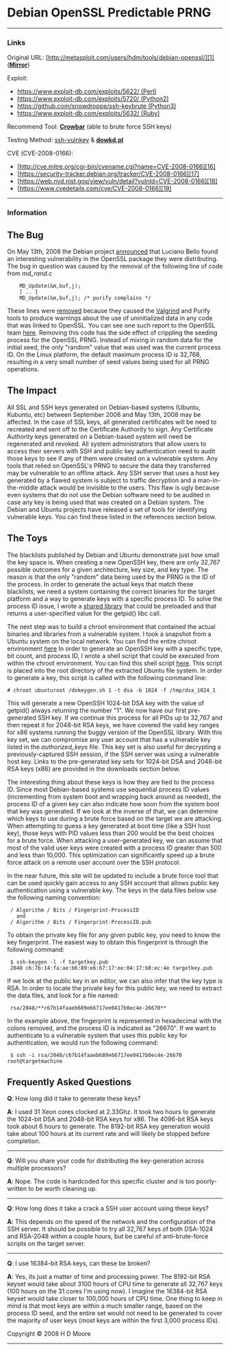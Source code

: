 # Debian OpenSSL Predictable PRNG

- - -

### Links

Original URL: [http://metasploit.com/users/hdm/tools/debian-openssl/][1] (**[Mirror][2]**)

Exploit:

+ [https://www.exploit-db.com/exploits/5622/ (Perl)][3]
+ [https://www.exploit-db.com/exploits/5720/ (Python2)][4]
+ [https://github.com/snowdroppe/ssh-keybrute (Python3)][20]
+ [https://www.exploit-db.com/exploits/5632/ (Ruby)][12]

Recommend Tool: **[Crowbar][13]** (able to brute force SSH keys)

Testing Method: [ssh-vulnkey][14] & **[dowkd.pl][15]**

CVE (CVE-2008-0166):

+ [http://cve.mitre.org/cgi-bin/cvename.cgi?name=CVE-2008-0166][16]
+ [https://security-tracker.debian.org/tracker/CVE-2008-0166][17]
+ [https://web.nvd.nist.gov/view/vuln/detail?vulnId=CVE-2008-0166][18]
+ [https://www.cvedetails.com/cve/CVE-2008-0166][19]

- - -

### Information
## The Bug

On May 13th, 2008 the Debian project [announced][5] that Luciano Bello found an interesting vulnerability in the OpenSSL package they were distributing. The bug in question was caused by the removal of the following line of code from _md_rand.c_


    	MD_Update(&m,buf,j);
    	[ .. ]
    	MD_Update(&m,buf,j); /* purify complains */


These lines were [removed][6] because they caused the [Valgrind][7] and Purify tools to produce warnings about the use of uninitialized data in any code that was linked to OpenSSL. You can see one such report to the OpenSSL team [here][8]. Removing this code has the side effect of crippling the seeding process for the OpenSSL PRNG. Instead of mixing in random data for the initial seed, the only "random" value that was used was the current process ID. On the Linux platform, the default maximum process ID is 32,768, resulting in a very small number of seed values being used for all PRNG operations.


## The Impact

All SSL and SSH keys generated on Debian-based systems (Ubuntu, Kubuntu, etc) between September 2006 and May 13th, 2008 may be affected. In the case of SSL keys, all generated certificates will be need to recreated and sent off to the Certificate Authority to sign. Any Certificate Authority keys generated on a Debian-based system will need be regenerated and revoked. All system administrators that allow users to access their servers with SSH and public key authentication need to audit those keys to see if any of them were created on a vulnerable system. Any tools that relied on OpenSSL's PRNG to secure the data they transferred may be vulnerable to an offline attack. Any SSH server that uses a host key generated by a flawed system is subject to traffic decryption and a man-in-the-middle attack would be invisible to the users. This flaw is ugly because even systems that do not use the Debian software need to be audited in case any key is being used that was created on a Debian system. The Debian and Ubuntu projects have released a set of tools for identifying vulnerable keys. You can find these listed in the references section below.


## The Toys

The blacklists published by Debian and Ubuntu demonstrate just how small the key space is. When creating a new OpenSSH key, there are only 32,767 possible outcomes for a given architecture, key size, and key type. The reason is that the only "random" data being used by the PRNG is the ID of the process. In order to generate the actual keys that match these blacklists, we need a system containing the correct binaries for the target platform and a way to generate keys with a specific process ID. To solve the process ID issue, I wrote a [shared library][9] that could be preloaded and that returns a user-specified value for the getpid() libc call.

The next step was to build a chroot environment that contained the actual binaries and libraries from a vulnerable system. I took a snapshot from a Ubuntu system on the local network. You can find the entire chroot environment [here][10] In order to generate an OpenSSH key with a specific type, bit count, and process ID, I wrote a shell script that could be executed from within the chroot environment. You can find this shell script [here][11]. This script is placed into the root directory of the extracted Ubuntu file system. In order to generate a key, this script is called with the following command line:


    # chroot ubunturoot /dokeygen.sh 1 -t dsa -b 1024 -f /tmp/dsa_1024_1


This will generate a new OpenSSH 1024-bit DSA key with the value of getpid() always returning the number "1". We now have our first pre-generated SSH key. If we continue this process for all PIDs up to 32,767 and then repeat it for 2048-bit RSA keys, we have covered the valid key ranges for x86 systems running the buggy version of the OpenSSL library. With this key set, we can compromise any user account that has a vulnerable key listed in the _authorized_keys_ file. This key set is also useful for decrypting a previously-captured SSH session, if the SSH server was using a vulnerable host key. Links to the pre-generated key sets for 1024-bit DSA and 2048-bit RSA keys (x86) are provided in the downloads section below.

The interesting thing about these keys is how they are tied to the process ID. Since most Debian-based systems use sequential process ID values (incrementing from system boot and wrapping back around as needed), the process ID of a given key can also indicate how soon from the system boot that key was generated. If we look at the inverse of that, we can determine which keys to use during a brute force based on the target we are attacking. When attempting to guess a key generated at boot time (like a SSH host key), those keys with PID values less than 200 would be the best choices for a brute force. When attacking a user-generated key, we can assume that most of the valid user keys were created with a process ID greater than 500 and less than 10,000. This optimization can significantly speed up a brute force attack on a remote user account over the SSH protocol.

In the near future, this site will be updated to include a brute force tool that can be used quickly gain access to any SSH account that allows public key authentication using a vulnerable key. The keys in the data files below use the following naming convention:


     / Algorithm / Bits / Fingerprint-ProcessID
       and
     / Algorithm / Bits / Fingerprint-ProcessID.pub


To obtain the private key file for any given public key, you need to know the key fingerprint. The easiest way to obtain this fingerprint is through the following command:


     $ ssh-keygen -l -f targetkey.pub
     2048 c6:7b:14:fa:ae:b6:89:e6:67:17:ee:04:17:b0:ec:4e targetkey.pub


If we look at the public key in an editor, we can also infer that the key type is RSA. In order to locate the private key for this public key, we need to extract the data files, and look for a file named:


     rsa/2048/**c67b14faaeb689e66717ee0417b0ec4e-26670**


In the example above, the fingerprint is represented in hexadecimal with the colons removed, and the process ID is indicated as "26670". If we want to authenticate to a vulnerable system that uses this public key for authentication, we would run the following command:


     $ ssh -i rsa/2048/c67b14faaeb689e66717ee0417b0ec4e-26670 root@targetmachine





## Frequently Asked Questions

**Q**: How long did it take to generate these keys?

**A**: I used 31 Xeon cores clocked at 2.33Ghz. It took two hours to generate the 1024-bit DSA and 2048-bit RSA keys for x86. The 4096-bit RSA keys took about 6 hours to generate. The 8192-bit RSA key generation would take about 100 hours at its current rate and will likely be stopped before completion.

- - -

**Q**: Will you share your code for distributing the key-generation across multiple processors?

**A**: Nope. The code is hardcoded for this specific cluster and is too poorly-written to be worth cleaning up.

- - -

**Q**: How long does it take a crack a SSH user account using these keys?

**A**: This depends on the speed of the network and the configuration of the SSH server. It should be possible to try all 32,767 keys of both DSA-1024 and RSA-2048 within a couple hours, but be careful of anti-brute-force scripts on the target server.

- - -

**Q**: I use 16384-bit RSA keys, can these be broken?

**A**: Yes, its just a matter of time and processing power. The 8192-bit RSA keyset would take about 3100 hours of CPU time to generate all 32,767 keys (100 hours on the 31 cores I'm using now). I imagine the 16384-bit RSA keyset would take closer to 100,000 hours of CPU time. One thing to keep in mind is that most keys are within a much smaller range, based on the process ID seed, and the entire set would not need to be generated to cover the majority of user keys (most keys are within the first 3,000 process IDs).

Copyright © 2008 H D Moore

- - -



   [1]: http://metasploit.com/users/hdm/tools/debian-openssl/
   [2]: http://web.archive.org/web/20110723091928/http://digitaloffense.net/tools/debian-openssl/
   [3]: https://www.exploit-db.com/exploits/5622/
   [4]: https://www.exploit-db.com/exploits/5720/
   [5]: http://www.debian.org/security/2008/dsa-1571
   [6]: http://svn.debian.org/viewsvn/pkg-openssl/openssl/trunk/rand/md_rand.c?rev=141&view=diff&r1=141&r2=140&p1=openssl/trunk/rand/md_rand.c&p2=/openssl/trunk/rand/md_rand.c
   [7]: http://valgrind.org/
   [8]: http://rt.openssl.org/Ticket/Display.html?id=521&user=guest&pass=guest
   [9]: http://web.archive.org/web/20110723091928/http%3A/metasploit.com/users/hdm/tools/getpid-preload.tar.gz
   [10]: http://web.archive.org/web/20110723091928/http%3A/metasploit.com/users/hdm/tools/debian-openssl/ubunturoot.tar.bz2
   [11]: http://web.archive.org/web/20110723091928/http%3A/metasploit.com/users/hdm/tools/debian-openssl/dokeygen.sh
   [12]: https://www.exploit-db.com/exploits/5632/
   [13]: https://github.com/galkan/crowbar
   [14]: https://wiki.debian.org/SSLkeys#Testing_keys_using_ssh-vulnkey
   [15]: https://wiki.debian.org/SSLkeys#Testing_keys_using_dowkd.pl
   [16]: http://cve.mitre.org/cgi-bin/cvename.cgi?name=CVE-2008-0166
   [17]: https://security-tracker.debian.org/tracker/CVE-2008-0166
   [18]: https://web.nvd.nist.gov/view/vuln/detail?vulnId=CVE-2008-0166
   [19]: https://www.cvedetails.com/cve/CVE-2008-0166
   [20]: https://github.com/snowdroppe/ssh-keybrute
